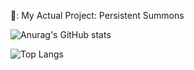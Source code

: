📜: My Actual Project: Persistent Summons

![Anurag's GitHub stats](https://github-readme-stats.vercel.app/api?username=Animatak&show_icons=true&theme=dracula) 

![Top Langs](https://github-readme-stats.vercel.app/api/top-langs/?username=Animatak&hide_progress=true&theme=dracula&layout=donut)
